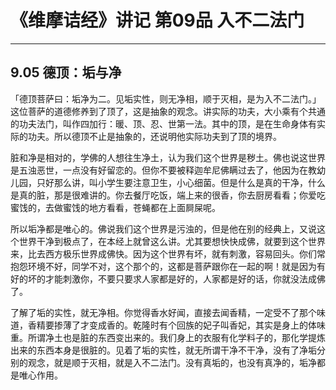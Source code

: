 # 《维摩诘经》讲记 第09品 入不二法门

------

## 9.05 德顶：垢与净

「德顶菩萨曰：垢净为二。见垢实性，则无净相，顺于灭相，是为入不二法门。」这位菩萨的道德修养到了顶了，这是抽象的观念。讲实际的功夫，大小乘有个共通的功夫法门，叫作四加行：暖、顶、忍、世第一法。其中的顶，是在生命身体有实际的功夫。所以德顶不止是抽象的，还说明他实际功夫到了顶的境界。

脏和净是相对的，学佛的人想往生净土，认为我们这个世界是秽土。佛也说这世界是五浊恶世，一点没有好留恋的。但你不要被释迦牟尼佛瞒过去了，他因为在教幼儿园，只好那么讲，叫小学生要注意卫生，小心细菌。但是什么是真的干净，什么是真的脏，那是很难讲的。你去餐厅吃饭，端上来的很香，你去厨房看看；你爱吃蜜饯的，去做蜜饯的地方看看，苍蝇都在上面屙屎呢。

所以垢净都是唯心的。佛说我们这个世界是污浊的，但是他在别的经典上，又说这个世界干净到极点了，在本经上就曾这么讲。尤其要想快快成佛，就要到这个世界来，比去西方极乐世界成佛快。因为这个世界有坏，就有刺激，容易回头。你们常抱怨环境不好，同学不对，这个那个的，这都是菩萨跟你在一起的啊！就是因为有好的坏的才能刺激你，不要只要求人家都是好的，人家都是好的话，你就没法成佛了。

了解了垢的实性，就无净相。你觉得香水好闻，直接去闻香精，一定受不了那个味道，香精要掺薄了才变成香的。乾隆时有个回族的妃子叫香妃，其实是身上的体味重。所谓净土也是脏的东西变出来的。我们身上的衣服有化学料子的，那化学提炼出来的东西本身是很脏的。见着了垢的实性，就无所谓干净不干净，没有了净垢分别的观念，就是顺于灭相，就是入不二法门。没有真垢的，也没有真净的，垢净都是唯心作用。

